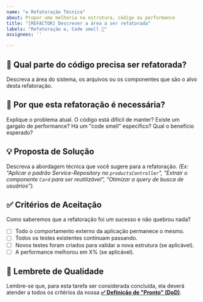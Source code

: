 ```yaml
---
name: "♻️ Refatoração Técnica"
about: Propor uma melhoria na estrutura, código ou performance
title: "[REFACTOR] Descrever a área a ser refatorada"
labels: "Refatoração ♻️, Code smell 👃"
assignees: ''

---
```


## 🚮 Qual parte do código precisa ser refatorada?

Descreva a área do sistema, os arquivos ou os componentes que são o alvo desta refatoração.

## 🤔 Por que esta refatoração é necessária?

Explique o problema atual. O código está difícil de manter? Existe um gargalo de performance? Há um "code smell" específico? Qual o benefício esperado?

## 💡 Proposta de Solução

Descreva a abordagem técnica que você sugere para a refatoração.
*(Ex: "Aplicar o padrão Service-Repository no `productsController`", "Extrair o componente `Card` para ser reutilizável", "Otimizar a query de busca de usuários").*

## ✅ Critérios de Aceitação

Como saberemos que a refatoração foi um sucesso e não quebrou nada?
- [ ] Todo o comportamento externo da aplicação permanece o mesmo.
- [ ] Todos os testes existentes continuam passando.
- [ ] Novos testes foram criados para validar a nova estrutura (se aplicável).
- [ ] A performance melhorou em X% (se aplicável).

## 📌 Lembrete de Qualidade
Lembre-se que, para esta tarefa ser considerada concluída, ela deverá atender a todos os critérios da nossa **[✅ Definição de "Pronto" (DoD)](../../docs/05-DEFINITION_OF_DONE.md)**.